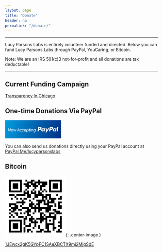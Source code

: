 ```yaml
---
layout: page
title: "Donate"
header: no
permalink: "/donate/"
---
```



----------------------------

Lucy Parsons Labs is entirely volunteer funded and directed. Below you can fund Lucy Parsons Labs through PayPal, YouCaring, or Bitcoin. 

Note: We are an IRS 501(c)3 not-for-profit and all donations are tax deductable!

----------------------------

## Current Funding Campaign

[Transparency In Chicago](https://www.youcaring.com/lucyparsonslabs)

## One-time Donations Via PayPal

![Paypal](/images/paypal.jpg)

You can also send us donations directly using your PayPal account at [PayPal.Me/lucyparsonslabs](https://PayPal.Me/lucyparsonslabs)

## Bitcoin
![bitcoin](/images/BTCWalletQR.jpg){: .center-image }

[1JEwcx2gK5GYpFC1SAeXBCTX9mj2MjqSdE](https://blockchain.info/address/1JEwcx2gK5GYpFC1SAeXBCTX9mj2MjqSdE)

